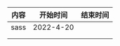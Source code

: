 | 内容 | 开始时间  | 结束时间 |
| :--: | :-------: | :------: |
| sass | 2022-4-20 |          |
|      |           |          |
|      |           |          |

